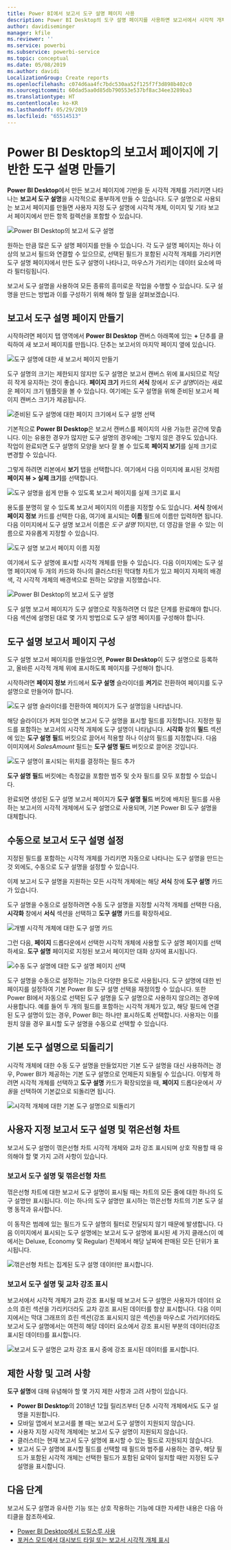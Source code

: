 ```yaml
---
title: Power BI에서 보고서 도구 설명 페이지 사용
description: Power BI Desktop의 도구 설명 페이지를 사용하면 보고서에서 시각적 개체를 가리키면 표시되는 도구 설명을 시각적으로 풍부하게 만들 수 있습니다.
author: davidiseminger
manager: kfile
ms.reviewer: ''
ms.service: powerbi
ms.subservice: powerbi-service
ms.topic: conceptual
ms.date: 05/08/2019
ms.author: davidi
LocalizationGroup: Create reports
ms.openlocfilehash: c074d6aa4fc7bdc530aa52f125f7f3d898b402c0
ms.sourcegitcommit: 60dad5aa0d85db790553e537bf8ac34ee3289ba3
ms.translationtype: HT
ms.contentlocale: ko-KR
ms.lasthandoff: 05/29/2019
ms.locfileid: "65514513"
---
```

# <a name="create-tooltips-based-on-report-pages-in-power-bi-desktop"></a>Power BI Desktop의 보고서 페이지에 기반한 도구 설명 만들기
**Power BI Desktop**에서 만든 보고서 페이지에 기반을 둔 시각적 개체를 가리키면 나타나는 **보고서 도구 설명**을 시각적으로 풍부하게 만들 수 있습니다. 도구 설명으로 사용되는 보고서 페이지를 만들면 사용자 지정 도구 설명에 시각적 개체, 이미지 및 기타 보고서 페이지에서 만든 항목 컬렉션을 포함할 수 있습니다. 

![Power BI Desktop의 보고서 도구 설명](media/desktop-tooltips/desktop-tooltips_00a.png)

원하는 만큼 많은 도구 설명 페이지를 만들 수 있습니다. 각 도구 설명 페이지는 하나 이상의 보고서 필드와 연결할 수 있으므로, 선택된 필드가 포함된 시각적 개체를 가리키면 도구 설명 페이지에서 만든 도구 설명이 나타나고, 마우스가 가리키는 데이터 요소에 따라 필터링됩니다. 

보고서 도구 설명을 사용하여 모든 종류의 흥미로운 작업을 수행할 수 있습니다. 도구 설명을 만드는 방법과 이를 구성하기 위해 해야 할 일을 살펴보겠습니다.

## <a name="create-a-report-tooltip-page"></a>보고서 도구 설명 페이지 만들기
시작하려면 페이지 탭 영역에서 **Power BI Desktop** 캔버스 아래쪽에 있는 **+** 단추를 클릭하여 새 보고서 페이지를 만듭니다. 단추는 보고서의 마지막 페이지 옆에 있습니다. 

![도구 설명에 대한 새 보고서 페이지 만들기](media/desktop-tooltips/desktop-tooltips_02.png)

도구 설명의 크기는 제한되지 않지만 도구 설명은 보고서 캔버스 위에 표시되므로 적당히 작게 유지하는 것이 좋습니다. **페이지 크기** 카드의 **서식** 창에서 *도구 설명*이라는 새로운 페이지 크기 템플릿을 볼 수 있습니다. 여기에는 도구 설명을 위해 준비된 보고서 페이지 캔버스 크기가 제공됩니다.

![준비된 도구 설명에 대한 페이지 크기에서 도구 설명 선택](media/desktop-tooltips/desktop-tooltips_03.png)

기본적으로 **Power BI Desktop**은 보고서 캔버스를 페이지의 사용 가능한 공간에 맞춥니다. 이는 유용한 경우가 많지만 도구 설명의 경우에는 그렇지 않은 경우도 있습니다. 작업이 완료되면 도구 설명의 모양을 보다 잘 볼 수 있도록 **페이지 보기**를 실제 크기로 변경할 수 있습니다. 

그렇게 하려면 리본에서 **보기** 탭을 선택합니다. 여기에서 다음 이미지에 표시된 것처럼 **페이지 뷰 > 실제 크기**를 선택합니다.

![도구 설명을 쉽게 만들 수 있도록 보고서 페이지를 실제 크기로 표시](media/desktop-tooltips/desktop-tooltips_04.png)

용도를 분명히 알 수 있도록 보고서 페이지의 이름을 지정할 수도 있습니다. **서식** 창에서 **페이지 정보** 카드를 선택한 다음, 여기에 표시되는 **이름** 필드에 이름만 입력하면 됩니다. 다음 이미지에서 도구 설명 보고서 이름은 *도구 설명 1*이지만, 더 영감을 얻을 수 있는 이름으로 자유롭게 지정할 수 있습니다.

![도구 설명 보고서 페이지 이름 지정](media/desktop-tooltips/desktop-tooltips_05.png)

여기에서 도구 설명에 표시할 시각적 개체를 만들 수 있습니다. 다음 이미지에는 도구 설명 페이지에 두 개의 카드와 하나의 클러스터된 막대형 차트가 있고 페이지 자체의 배경색, 각 시각적 개체의 배경색으로 원하는 모양을 지정했습니다.

![Power BI Desktop의 보고서 도구 설명](media/desktop-tooltips/desktop-tooltips_06.png)

도구 설명 보고서 페이지가 도구 설명으로 작동하려면 더 많은 단계를 완료해야 합니다. 다음 섹션에 설명된 대로 몇 가지 방법으로 도구 설명 페이지를 구성해야 합니다. 

## <a name="configure-your-tooltip-report-page"></a>도구 설명 보고서 페이지 구성

도구 설명 보고서 페이지를 만들었으면, **Power BI Desktop**이 도구 설명으로 등록하고, 올바른 시각적 개체 위에 표시하도록 페이지를 구성해야 합니다.

시작하려면 **페이지 정보** 카드에서 **도구 설명** 슬라이더를 **켜기**로 전환하여 페이지를 도구 설명으로 만들어야 합니다. 

![도구 설명 슬라이더를 전환하여 페이지가 도구 설명임을 나타냅니다.](media/desktop-tooltips/desktop-tooltips_07.png)

해당 슬라이더가 켜져 있으면 보고서 도구 설명을 표시할 필드를 지정합니다. 지정한 필드를 포함하는 보고서의 시각적 개체에 도구 설명이 나타납니다. **시각화** 창의 **필드** 섹션에 있는 **도구 설명 필드** 버킷으로 끌어서 적용할 하나 이상의 필드를 지정합니다. 다음 이미지에서 *SalesAmount* 필드는 **도구 설명 필드** 버킷으로 끌어온 것입니다.

![도구 설명이 표시되는 위치를 결정하는 필드 추가](media/desktop-tooltips/desktop-tooltips_08.png)
 
**도구 설명 필드** 버킷에는 측정값을 포함한 범주 및 숫자 필드를 모두 포함할 수 있습니다.

완료되면 생성된 도구 설명 보고서 페이지가 **도구 설명 필드** 버킷에 배치된 필드를 사용하는 보고서의 시각적 개체에서 도구 설명으로 사용되며, 기본 Power BI 도구 설명을 대체합니다.

## <a name="manually-setting-a-report-tooltip"></a>수동으로 보고서 도구 설명 설정

지정된 필드를 포함하는 시각적 개체를 가리키면 자동으로 나타나는 도구 설명을 만드는 것 외에도, 수동으로 도구 설명을 설정할 수 있습니다. 

이제 보고서 도구 설명을 지원하는 모든 시각적 개체에는 해당 **서식** 창에 **도구 설명** 카드가 있습니다. 

도구 설명을 수동으로 설정하려면 수동 도구 설명을 지정할 시각적 개체를 선택한 다음, **시각화** 창에서 **서식** 섹션을 선택하고 **도구 설명** 카드를 확장하세요.

![개별 시각적 개체에 대한 도구 설명 카드](media/desktop-tooltips/desktop-tooltips_09.png)

그런 다음, **페이지** 드롭다운에서 선택한 시각적 개체에 사용할 도구 설명 페이지를 선택하세요. **도구 설명** 페이지로 지정된 보고서 페이지만 대화 상자에 표시됩니다.

![수동 도구 설명에 대한 도구 설명 페이지 선택](media/desktop-tooltips/desktop-tooltips_10.png)

도구 설명을 수동으로 설정하는 기능은 다양한 용도로 사용됩니다. 도구 설명에 대한 빈 페이지를 설정하여 기본 Power BI 도구 설명 선택을 재정의할 수 있습니다. 또한 Power BI에서 자동으로 선택된 도구 설명을 도구 설명으로 사용하지 않으려는 경우에 사용합니다. 예를 들어 두 개의 필드를 포함하는 시각적 개체가 있고, 해당 필드에 연결된 도구 설명이 있는 경우, Power BI는 하나만 표시하도록 선택합니다. 사용자는 이를 원치 않을 경우 표시할 도구 설명을 수동으로 선택할 수 있습니다.

## <a name="reverting-to-default-tooltips"></a>기본 도구 설명으로 되돌리기

시각적 개체에 대한 수동 도구 설명을 만들었지만 기본 도구 설명을 대신 사용하려는 경우, Power BI가 제공하는 기본 도구 설명으로 언제든지 되돌릴 수 있습니다. 이렇게 하려면 시각적 개체를 선택하고 **도구 설명** 카드가 확장되었을 때, **페이지** 드롭다운에서 *자동*을 선택하여 기본값으로 되돌리면 됩니다.

![시각적 개체에 대한 기본 도구 설명으로 되돌리기](media/desktop-tooltips/desktop-tooltips_11.png)

## <a name="custom-report-tooltips-and-line-charts"></a>사용자 지정 보고서 도구 설명 및 꺾은선형 차트

보고서 도구 설명이 꺾은선형 차트 시각적 개체와 교차 강조 표시되며 상호 작용할 때 유의해야 할 몇 가지 고려 사항이 있습니다.

### <a name="report-tooltips-and-line-charts"></a>보고서 도구 설명 및 꺾은선형 차트

꺾은선형 차트에 대한 보고서 도구 설명이 표시될 때는 차트의 모든 줄에 대한 하나의 도구 설명만 표시됩니다. 이는 하나의 도구 설명만 표시하는 꺾은선형 차트의 기본 도구 설명 동작과 유사합니다. 

이 동작은 범례에 있는 필드가 도구 설명의 필터로 전달되지 않기 때문에 발생합니다. 다음 이미지에서 표시되는 도구 설명에는 보고서 도구 설명에 표시된 세 가지 클래스(이 예에서는 Deluxe, Economy 및 Regular) 전체에서 해당 날짜에 판매된 모든 단위가 표시됩니다. 

![꺾은선형 차트는 집계된 도구 설명 데이터만 표시합니다.](media/desktop-tooltips/desktop-tooltips_12.png)

### <a name="report-tooltips-and-cross-highlighting"></a>보고서 도구 설명 및 교차 강조 표시

보고서에서 시각적 개체가 교차 강조 표시될 때 보고서 도구 설명은 사용자가 데이터 요소의 흐린 섹션을 가리키더라도 교차 강조 표시된 데이터를 항상 표시합니다. 다음 이미지에서는 막대 그래프의 흐린 섹션(강조 표시되지 않은 섹션)을 마우스로 가리키더라도 보고서 도구 설명에서는 여전히 해당 데이터 요소에서 강조 표시된 부분의 데이터(강조 표시된 데이터)를 표시합니다.

![보고서 도구 설명은 교차 강조 표시 중에 강조 표시된 데이터를 표시합니다.](media/desktop-tooltips/desktop-tooltips_13.png)



## <a name="limitations-and-considerations"></a>제한 사항 및 고려 사항
**도구 설명**에 대해 유념해야 할 몇 가지 제한 사항과 고려 사항이 있습니다.

* **Power BI Desktop**의 2018년 12월 릴리즈부터 단추 시각적 개체에서도 도구 설명을 지원합니다.
* 모바일 앱에서 보고서를 볼 때는 보고서 도구 설명이 지원되지 않습니다. 
* 사용자 지정 시각적 개체에는 보고서 도구 설명이 지원되지 않습니다. 
* 클러스터는 현재 보고서 도구 설명에 표시할 수 있는 필드로 지원되지 않습니다. 
* 보고서 도구 설명에 표시할 필드를 선택할 때 필드와 범주를 사용하는 경우, 해당 필드가 포함된 시각적 개체는 선택한 필드가 포함된 요약이 일치할 때만 지정된 도구 설명을 표시합니다. 



## <a name="next-steps"></a>다음 단계
보고서 도구 설명과 유사한 기능 또는 상호 작용하는 기능에 대한 자세한 내용은 다음 아티클을 참조하세요.

* [Power BI Desktop에서 드릴스루 사용](desktop-drillthrough.md)
* [포커스 모드에서 대시보드 타일 또는 보고서 시각적 개체 표시](consumer/end-user-focus.md)

